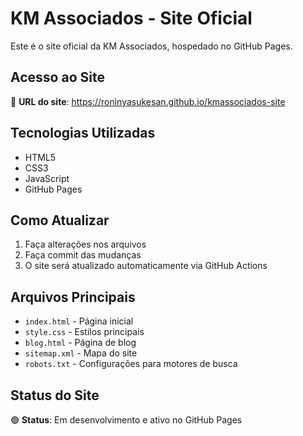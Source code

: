# KM Associados - Site Oficial

Este é o site oficial da KM Associados, hospedado no GitHub Pages.

## Acesso ao Site

🔗 **URL do site**: https://roninyasukesan.github.io/kmassociados-site

## Tecnologias Utilizadas

- HTML5
- CSS3
- JavaScript
- GitHub Pages

## Como Atualizar

1. Faça alterações nos arquivos
2. Faça commit das mudanças
3. O site será atualizado automaticamente via GitHub Actions

## Arquivos Principais

- `index.html` - Página inicial
- `style.css` - Estilos principais
- `blog.html` - Página de blog
- `sitemap.xml` - Mapa do site
- `robots.txt` - Configurações para motores de busca

## Status do Site

🟢 **Status**: Em desenvolvimento e ativo no GitHub Pages